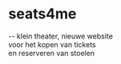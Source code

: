 # seats4me
--
klein theater, nieuwe website  
voor het kopen van tickets  
en reserveren van stoelen
